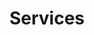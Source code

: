 ---
layout: page
title: Services
permalink: /services/
order: 20
blocks_before:
  - layout: "block_image_banner"
    image: /assets/images/banner/banner-contactus.jpg
  - layout: "block_icon_cards_fluid"
    card_per_line: 2
    cards:
      - title: Communications
        paragraph: The COM Working Group is responsible for service layer standardization of communications related technologies, including areas such as Messaging, Push-to-talk over Cellular, Presence, Contact Information and Spam Reporting.
        align: center # center | left
        image: /assets/images/home/service1.png
      - title: Content Delivery
        paragraph: The CD Working Group is chartered to define the basic delivery mechanisms, bi-directional exchange mechanisms, and the processing of key content formats, including the semantics and user agents, behavior and programming interfaces.
        image: /assets/images/home/service2.png
        align: center # center | left
  - layout: "block_icon_cards_fluid"
    card_per_line: 1
    cards:
      - title: Communications
        paragraph: The COM Working Group is responsible for service layer standardization of communications related technologies, including areas such as Messaging, Push-to-talk over Cellular, Presence, Contact Information and Spam Reporting.
        image: /assets/images/home/service1.png
        align: center # center | left
  - layout: "block_icon_cards_fluid"
    card_per_line: 2
    cards:
      - title: Communications
        paragraph: The COM Working Group is responsible for service layer standardization of communications related technologies, including areas such as Messaging, Push-to-talk over Cellular, Presence, Contact Information and Spam Reporting.
        image: /assets/images/home/service1.png
        align: center # center | left
      - title: Content Delivery
        paragraph: The CD Working Group is chartered to define the basic delivery mechanisms, bi-directional exchange mechanisms, and the processing of key content formats, including the semantics and user agents, behavior and programming interfaces.
        image: /assets/images/home/service2.png
        align: center # center | left
---